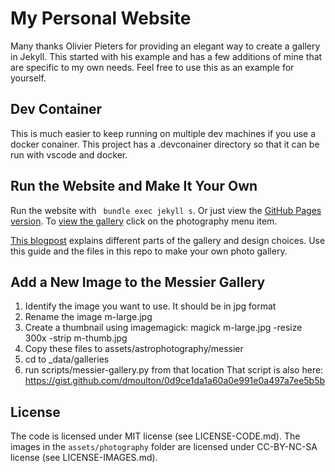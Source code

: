 # My Personal Website

Many thanks Olivier Pieters for providing an elegant way to create a gallery in Jekyll. This started with his example and has a few additions of mine that are specific to my own needs. Feel free to use this as an example for yourself.

## Dev Container

This is much easier to keep running on multiple dev machines if you use a docker conainer. This project has a .devconainer 
directory so that it can be run with vscode and docker.

## Run the Website and Make It Your Own

Run the website with ` bundle exec jekyll s`. Or just view the [GitHub Pages version](https://opieters.github.io/jekyll-image-gallery-example/). To [view the gallery](https://opieters.github.io/jekyll-image-gallery-example/photography/) click on the photography menu item.

[This blogpost](http://www.olivierpieters.be/blog/2016/02/26/creating-a-jekyll-image-gallery.html) explains different parts of the gallery and design choices. Use this guide and the files in this repo to make your own photo gallery.

## Add a New Image to the Messier Gallery

1. Identify the image you want to use. It should be in jpg format
2. Rename the image m<whatever>-large.jpg
3. Create a thumbnail using imagemagick: magick m<whatever>-large.jpg -resize 300x -strip m<whatever>-thumb.jpg
4. Copy these files to assets/astrophotography/messier
5. cd to _data/galleries
6. run scripts/messier-gallery.py from that location
  That script is also here: https://gist.github.com/dmoulton/0d9ce1da1a60a0e991e0a497a7ee5b5b

## License

The code is licensed under MIT license (see LICENSE-CODE.md). The images in the `assets/photography` folder are licensed under CC-BY-NC-SA license (see LICENSE-IMAGES.md).
